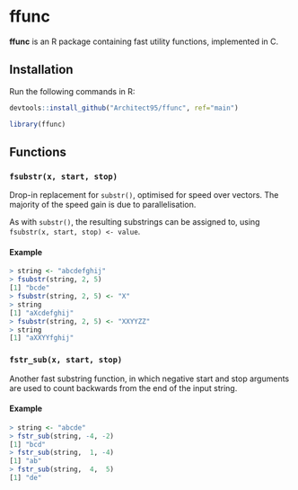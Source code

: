 # ffunc

**ffunc** is an R package containing fast utility functions, implemented in C.


## Installation

Run the following commands in R:
```R
devtools::install_github("Architect95/ffunc", ref="main")

library(ffunc)
```

## Functions

### `fsubstr(x, start, stop)`

Drop-in replacement for `substr()`, optimised for speed over vectors. The majority of the speed gain is due to parallelisation.

As with `substr()`, the resulting substrings can be assigned to, using `fsubstr(x, start, stop) <- value`.

#### Example

```R
> string <- "abcdefghij"
> fsubstr(string, 2, 5)
[1] "bcde"
> fsubstr(string, 2, 5) <- "X"
> string
[1] "aXcdefghij"
> fsubstr(string, 2, 5) <- "XXYYZZ"
> string
[1] "aXXYYfghij"
```


### `fstr_sub(x, start, stop)`

Another fast substring function, in which negative start and stop arguments are used to count backwards from the end of the input string.

#### Example

```R
> string <- "abcde"
> fstr_sub(string, -4, -2)
[1] "bcd"
> fstr_sub(string,  1, -4)
[1] "ab"
> fstr_sub(string,  4,  5)
[1] "de"
```